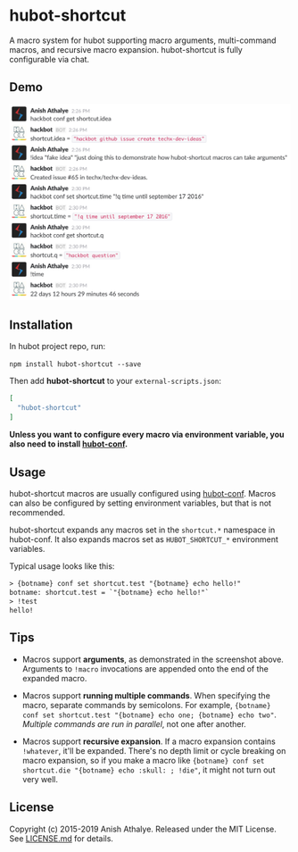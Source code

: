 # hubot-shortcut

A macro system for hubot supporting macro arguments, multi-command macros, and
recursive macro expansion. hubot-shortcut is fully configurable via chat.

## Demo

![Demo](https://raw.githubusercontent.com/anishathalye/assets/master/hubot-shortcut/demo.png)

## Installation

In hubot project repo, run:

`npm install hubot-shortcut --save`

Then add **hubot-shortcut** to your `external-scripts.json`:

```json
[
  "hubot-shortcut"
]
```

**Unless you want to configure every macro via environment variable, you also
need to install [hubot-conf][hubot-conf].**

## Usage

hubot-shortcut macros are usually configured using [hubot-conf][hubot-conf].
Macros can also be configured by setting environment variables, but that is not
recommended.

hubot-shortcut expands any macros set in the `shortcut.*` namespace in
hubot-conf. It also expands macros set as `HUBOT_SHORTCUT_*` environment
variables.

Typical usage looks like this:

```
> {botname} conf set shortcut.test "{botname} echo hello!"
botname: shortcut.test = `"{botname} echo hello!"`
> !test
hello!
```

## Tips

* Macros support **arguments**, as demonstrated in the screenshot above.
  Arguments to `!macro` invocations are appended onto the end of the expanded
  macro.

* Macros support **running multiple commands**. When specifying the macro,
  separate commands by semicolons. For example, `{botname} conf set
  shortcut.test "{botname} echo one; {botname} echo two"`. _Multiple commands
  are run in parallel_, not one after another.

* Macros support **recursive expansion**. If a macro expansion contains
  `!whatever`, it'll be expanded. There's no depth limit or cycle breaking on
  macro expansion, so if you make a macro like `{botname} conf set shortcut.die
  "{botname} echo :skull: ; !die"`, it might not turn out very well.

## License

Copyright (c) 2015-2019 Anish Athalye. Released under the MIT License. See
[LICENSE.md][license] for details.

[license]: LICENSE.md
[hubot-conf]: https://github.com/anishathalye/hubot-conf
